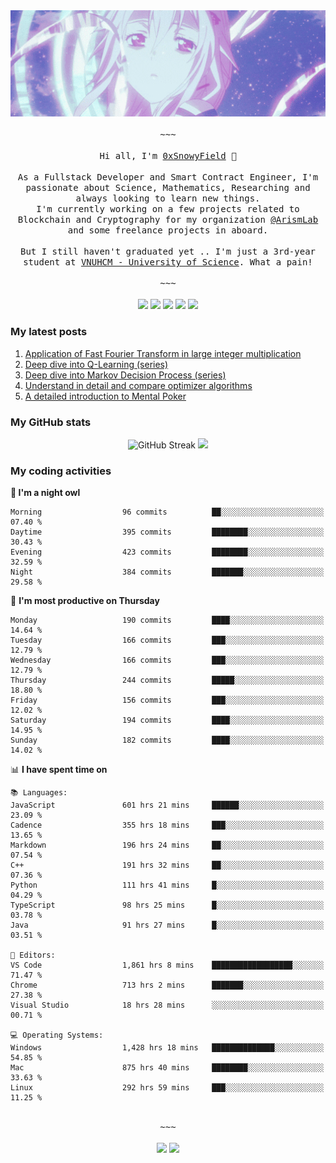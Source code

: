 <div align='center'>
<img src="./assets/banner.gif" alt="Banner" width="1000" />
  <samp>
    </br></br>~~~</br></br>
    Hi all, I'm <a href="https://snowyfield.me/">0xSnowyField</a> 🧸
    </br></br>
    As a Fullstack Developer and Smart Contract Engineer, I'm passionate about Science, Mathematics, Researching and always looking to learn new things.</br> I'm currently working on a few projects related to Blockchain and Cryptography for my organization <a href="https://github.com/ArismLab">@ArismLab</a> and some freelance projects in aboard.
    </br></br>
    But I still haven't graduated yet .. I'm just a 3rd-year student at <a href="https://en.hcmus.edu.vn/">VNUHCM - University of Science</a>. What a pain!
    </br></br>~~~</br></br>
  </samp>
  <a href = "https://wakatime.com/@SnowyField1906"><img src="https://img.shields.io/badge/-Wakatime-000000?style=for-the-badge&logo=wakatime&logoColor=white" target="_blank"></a>
  <a href="https://linkedin.com/in/NHThuan" target="_blank"><img src="https://img.shields.io/badge/-LinkedIn-0A66C2?style=for-the-badge&logo=linkedin&logoColor=white" target="_blank"></a>
  <a href="https://stackoverflow.com/users/17358240/snowyfield" target="_blank"><img src="https://img.shields.io/badge/StackOverflow-F58025?style=for-the-badge&logo=stackoverflow&logoColor=white" target="_blank"></a>
  <a href="https://facebook.com/SnowyField1906" target="_blank"><img src="https://img.shields.io/badge/-Facebook-0A66C2?style=for-the-badge&logo=facebook&logoColor=white" target="_blank"></a>
  <a href="https://x.com/SnowyField1906" target="_blank"><img src="https://img.shields.io/badge/-Twitter-000000?style=for-the-badge&logo=x&logoColor=white" target="_blank"></a>
</div>

### My latest posts

1. [Application of Fast Fourier Transform in large integer multiplication](https://www.snowyfield.me/posts/ung-dung-fast-fourier-transform-trong-phep-nhan-so-nguyen-lon)
2. [Deep dive into Q-Learning (series)](https://www.snowyfield.me/posts/hieu-sau-ve-q-learning-phan-1)
3. [Deep dive into Markov Decision Process (series)](https://www.snowyfield.me/posts/hieu-sau-ve-markov-decision-process-phan-1)
4. [Understand in detail and compare optimizer algorithms](https://www.snowyfield.me/posts/tim-hieu-chi-tiet-va-so-sanh-cac-thuat-toan-optimizer)
5. [A detailed introduction to Mental Poker](https://www.snowyfield.me/posts/gioi-thieu-chi-tiet-ve-bai-toan-mental-poker)

### My GitHub stats

<div align="center">
  <img src="https://github-readme-streak-stats.herokuapp.com?user=SnowyFIeld1906&theme=swift&hide_border=true&date_format=M%20j%5B%2C%20Y%5D&card_width=1000" alt="GitHub Streak" />
  <img src='http://github-profile-summary-cards.vercel.app/api/cards/profile-details?username=SnowyFIeld1906&theme=swift' width='1000px'/>
</div>

### My coding activities

<!--START_SECTION:waka-->
**🦉 I'm a night owl** 

```text
Morning                  96 commits          ██░░░░░░░░░░░░░░░░░░░░░░░   07.40 % 
Daytime                  395 commits         ████████░░░░░░░░░░░░░░░░░   30.43 % 
Evening                  423 commits         ████████░░░░░░░░░░░░░░░░░   32.59 % 
Night                    384 commits         ███████░░░░░░░░░░░░░░░░░░   29.58 % 
```
📅 **I'm most productive on Thursday** 

```text
Monday                   190 commits         ████░░░░░░░░░░░░░░░░░░░░░   14.64 % 
Tuesday                  166 commits         ███░░░░░░░░░░░░░░░░░░░░░░   12.79 % 
Wednesday                166 commits         ███░░░░░░░░░░░░░░░░░░░░░░   12.79 % 
Thursday                 244 commits         █████░░░░░░░░░░░░░░░░░░░░   18.80 % 
Friday                   156 commits         ███░░░░░░░░░░░░░░░░░░░░░░   12.02 % 
Saturday                 194 commits         ████░░░░░░░░░░░░░░░░░░░░░   14.95 % 
Sunday                   182 commits         ████░░░░░░░░░░░░░░░░░░░░░   14.02 % 
```


📊 **I have spent time on** 

```text
📚 Languages: 
JavaScript               601 hrs 21 mins     ██████░░░░░░░░░░░░░░░░░░░   23.09 % 
Cadence                  355 hrs 18 mins     ███░░░░░░░░░░░░░░░░░░░░░░   13.65 % 
Markdown                 196 hrs 24 mins     ██░░░░░░░░░░░░░░░░░░░░░░░   07.54 % 
C++                      191 hrs 32 mins     ██░░░░░░░░░░░░░░░░░░░░░░░   07.36 % 
Python                   111 hrs 41 mins     █░░░░░░░░░░░░░░░░░░░░░░░░   04.29 % 
TypeScript               98 hrs 25 mins      █░░░░░░░░░░░░░░░░░░░░░░░░   03.78 % 
Java                     91 hrs 27 mins      █░░░░░░░░░░░░░░░░░░░░░░░░   03.51 % 

📑 Editors: 
VS Code                  1,861 hrs 8 mins    ██████████████████░░░░░░░   71.47 % 
Chrome                   713 hrs 2 mins      ███████░░░░░░░░░░░░░░░░░░   27.38 % 
Visual Studio            18 hrs 28 mins      ░░░░░░░░░░░░░░░░░░░░░░░░░   00.71 % 

💻 Operating Systems: 
Windows                  1,428 hrs 18 mins   ██████████████░░░░░░░░░░░   54.85 % 
Mac                      875 hrs 40 mins     ████████░░░░░░░░░░░░░░░░░   33.63 % 
Linux                    292 hrs 59 mins     ███░░░░░░░░░░░░░░░░░░░░░░   11.25 % 
```

<div align='center'><samp></br>~~~</br></br></samp><img src='http://img.shields.io/badge/2605%20coding%20hours-black?style=for-the-badge' /> <img src='https://img.shields.io/badge/3.4%20million%20lines%20of%20code-black?style=for-the-badge' /></div>


<!--END_SECTION:waka-->

